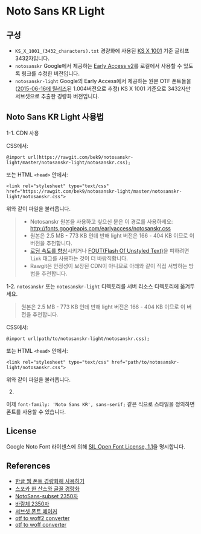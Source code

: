 # Noto Sans KR Light

## 구성

 - `KS_X_1001_(3432_characters).txt` 경량화에 사용된 [KS X 1001](https://ko.wikipedia.org/wiki/KS_X_1001) 기준 글리프 3432자입니다.
 - `notosanskr` Google에서 제공하는 [Early Access v2](https://fonts.google.com/earlyaccess#Noto+Sans+KR)를 로컬에서 사용할 수 있도록 링크를 수정한 버전입니다.
 - `notosanskr-light` Google의 Early Access에서 제공하는 원본 OTF 폰트들을([2015-06-16에 릴리즈](http://www.google.com/get/noto/updates/)된 1.004버전으로 추정) KS X 1001 기준으로 3432자만 서브셋으로 추출한 경량화 버전입니다.

## Noto Sans KR Light 사용법

1-1.
CDN 사용

CSS에서:
```
@import url(https://rawgit.com/bek9/notosanskr-light/master/notosanskr-light/notosanskr.css);
```

또는 HTML `<head>` 안에서:
```
<link rel="stylesheet" type="text/css" href="https://rawgit.com/bek9/notosanskr-light/master/notosanskr-light/notosanskr.css">
```

위와 같이 파일을 불러옵니다.

> - Notosanskr 원본을 사용하고 싶으신 분은 이 경로를 사용하세요: http://fonts.googleapis.com/earlyaccess/notosanskr.css
> - 원본은 2.5 MB - 773 KB 인데 반해 light 버전은 166 - 404 KB 이므로 이 버전을 추천합니다.
> - [로딩 속도를 향상](http://www.stevesouders.com/blog/2009/04/09/dont-use-import/)시키거나 [FOUT(Flash Of Unstyled Text)](https://www.paulirish.com/2009/fighting-the-font-face-fout/)을 피하려면 `link` 태그를 사용하는 것이 더 바람직합니다.
> - Rawgit은 안정성이 보장된 CDN이 아니므로 아래와 같이 직접 서빙하는 방법을 추천합니다.

1-2.
`notosanskr` 또는 `notosanskr-light` 디렉토리를 서버 리소스 디렉토리에 옮겨두세요.
> 원본은 2.5 MB - 773 KB 인데 반해 light 버전은 166 - 404 KB 이므로 이 버전을 추천합니다.

CSS에서:
```
@import url(path/to/notosanskr-light/notosanskr.css);
```

또는 HTML `<head>` 안에서:
```
<link rel="stylesheet" type="text/css" href="path/to/notosanskr-light/notosanskr.css">
```

위와 같이 파일을 불러옵니다.

2.
이제 `font-family: 'Noto Sans KR', sans-serif;` 같은 식으로 스타일을 정의하면 폰트를 사용할 수 있습니다.

## License

Google Noto Font 라이센스에 의해 [SIL Open Font License, 1.1](http://fonts.gstatic.com/ea/notosanskr/v2/OFL.txt)을 명시합니다.

## References

 - [한글 웹 폰트 경량화해 사용하기](http://coderifleman.tumblr.com/post/111825720099/%ED%95%9C%EA%B8%80-%EC%9B%B9-%ED%8F%B0%ED%8A%B8-%EA%B2%BD%EB%9F%89%ED%99%94%ED%95%B4-%EC%82%AC%EC%9A%A9%ED%95%98%EA%B8%B0)
 - [스포카 한 산스와 글꼴 경량화](https://spoqa.github.io/2015/10/14/making-spoqa-han-sans.html)
 - [NotoSans-subset 2350자](https://raw.githubusercontent.com/UYEONG/NotoSans-subset/master/korean2350.txt)
 - [바람체 2350자](https://tumblbug.com/eyongje)
 - [서브셋 폰트 메이커](http://opentype.jp/subsetfontmk.htm)
 - [otf to woff2 converter](https://everythingfonts.com/otf-to-woff2)
 - [otf to woff converter](https://everythingfonts.com/otf-to-woff)
